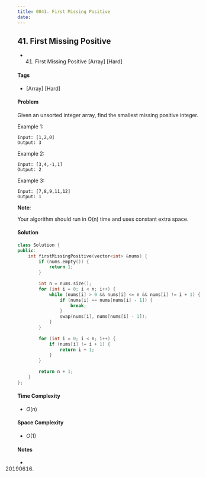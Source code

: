 ```yaml
---
title: 0041. First Missing Positive
date: 
---
```


## 41. First Missing Positive
- 41. First Missing Positive [Array] [Hard]

#### Tags
- [Array] [Hard]

#### Problem
Given an unsorted integer array, find the smallest missing positive integer.

Example 1:

    Input: [1,2,0]
    Output: 3

Example 2:

    Input: [3,4,-1,1]
    Output: 2

Example 3:

    Input: [7,8,9,11,12]
    Output: 1

**Note**:

Your algorithm should run in O(n) time and uses constant extra space.

#### Solution
``` C++
class Solution {
public:
    int firstMissingPositive(vector<int> &nums) {
        if (nums.empty()) {
            return 1;
        }
        
        int n = nums.size();
        for (int i = 0; i < n; i++) {
            while (nums[i] > 0 && nums[i] <= n && nums[i] != i + 1) {
                if (nums[i] == nums[nums[i] - 1]) {
                    break;
                }
                swap(nums[i], nums[nums[i] - 1]);
            }
        }
        
        for (int i = 0; i < n; i++) {
            if (nums[i] != i + 1) {
                return i + 1;
            }
        }
        
        return n + 1;
    }
};
```

#### Time Complexity
- $O(n)$

#### Space Complexity
- $O(1)$

#### Notes
- 20190616.
